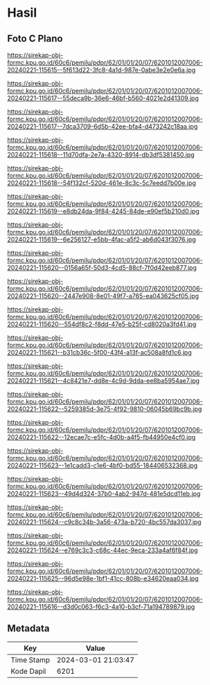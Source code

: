 # Hasil

## Foto C Plano

https://sirekap-obj-formc.kpu.go.id/60c6/pemilu/pdpr/62/01/01/20/07/6201012007006-20240221-115615--5f613d22-3fc8-4a1d-987e-0abe3e2e0e6a.jpg

https://sirekap-obj-formc.kpu.go.id/60c6/pemilu/pdpr/62/01/01/20/07/6201012007006-20240221-115617--55deca9b-36e6-46bf-b560-4021e2d41309.jpg

https://sirekap-obj-formc.kpu.go.id/60c6/pemilu/pdpr/62/01/01/20/07/6201012007006-20240221-115617--7dca3709-6d5b-42ee-bfa4-d473242c18aa.jpg

https://sirekap-obj-formc.kpu.go.id/60c6/pemilu/pdpr/62/01/01/20/07/6201012007006-20240221-115618--11d70dfa-2e7a-4320-8914-db3df5381450.jpg

https://sirekap-obj-formc.kpu.go.id/60c6/pemilu/pdpr/62/01/01/20/07/6201012007006-20240221-115618--54f132cf-520d-461e-8c3c-5c7eedd7b00e.jpg

https://sirekap-obj-formc.kpu.go.id/60c6/pemilu/pdpr/62/01/01/20/07/6201012007006-20240221-115619--e8db24da-9f84-4245-84de-e90ef5b210d0.jpg

https://sirekap-obj-formc.kpu.go.id/60c6/pemilu/pdpr/62/01/01/20/07/6201012007006-20240221-115619--6e256127-e5bb-4fac-a5f2-ab6d043f3076.jpg

https://sirekap-obj-formc.kpu.go.id/60c6/pemilu/pdpr/62/01/01/20/07/6201012007006-20240221-115620--0156a65f-50d3-4cd5-88cf-7f0d42eeb877.jpg

https://sirekap-obj-formc.kpu.go.id/60c6/pemilu/pdpr/62/01/01/20/07/6201012007006-20240221-115620--2447e908-8e01-49f7-a765-ea043625cf05.jpg

https://sirekap-obj-formc.kpu.go.id/60c6/pemilu/pdpr/62/01/01/20/07/6201012007006-20240221-115620--554df8c2-f8dd-47e5-b25f-cd8020a3fd41.jpg

https://sirekap-obj-formc.kpu.go.id/60c6/pemilu/pdpr/62/01/01/20/07/6201012007006-20240221-115621--b31cb36c-5f00-43f4-a13f-ac508a8fd1c6.jpg

https://sirekap-obj-formc.kpu.go.id/60c6/pemilu/pdpr/62/01/01/20/07/6201012007006-20240221-115621--4c8421e7-dd8e-4c9d-9dda-ee8ba5954ae7.jpg

https://sirekap-obj-formc.kpu.go.id/60c6/pemilu/pdpr/62/01/01/20/07/6201012007006-20240221-115622--5259385d-3e75-4f92-9810-06045b69bc9b.jpg

https://sirekap-obj-formc.kpu.go.id/60c6/pemilu/pdpr/62/01/01/20/07/6201012007006-20240221-115622--12ecae7c-e5fc-4d0b-a4f5-fb44950e4cf0.jpg

https://sirekap-obj-formc.kpu.go.id/60c6/pemilu/pdpr/62/01/01/20/07/6201012007006-20240221-115623--1e1cadd3-c1e6-4bf0-bd55-184406532368.jpg

https://sirekap-obj-formc.kpu.go.id/60c6/pemilu/pdpr/62/01/01/20/07/6201012007006-20240221-115623--49d4d324-37b0-4ab2-947d-481e5dcd11eb.jpg

https://sirekap-obj-formc.kpu.go.id/60c6/pemilu/pdpr/62/01/01/20/07/6201012007006-20240221-115624--c9c8c34b-3a56-473a-b720-4bc557da3037.jpg

https://sirekap-obj-formc.kpu.go.id/60c6/pemilu/pdpr/62/01/01/20/07/6201012007006-20240221-115624--e769c3c3-c68c-44ec-9eca-233a4af6f84f.jpg

https://sirekap-obj-formc.kpu.go.id/60c6/pemilu/pdpr/62/01/01/20/07/6201012007006-20240221-115625--96d5e98e-1bf1-41cc-808b-e34620eaa034.jpg

https://sirekap-obj-formc.kpu.go.id/60c6/pemilu/pdpr/62/01/01/20/07/6201012007006-20240221-115616--d3d0c063-f6c3-4a10-b3cf-71a194789879.jpg


## Metadata

| Key        | Value               |
| ---------- | ------------------- |
| Time Stamp | 2024-03-01 21:03:47 |
| Kode Dapil | 6201                |



